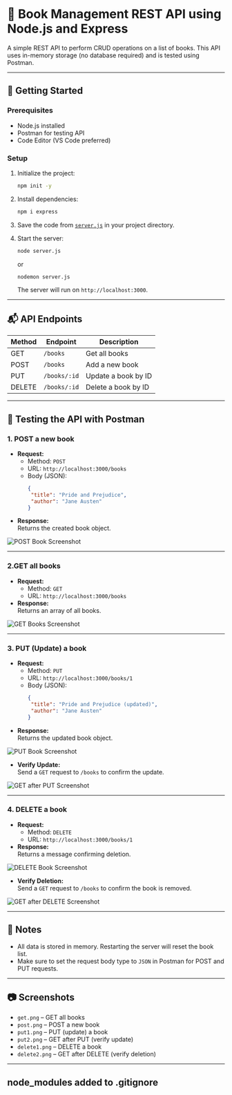# 📘 Book Management REST API using Node.js and Express

A simple REST API to perform CRUD operations on a list of books. This API uses in-memory storage (no database required) and is tested using Postman.

---

## 🚀 Getting Started

### Prerequisites

- Node.js installed
- Postman for testing API
- Code Editor (VS Code preferred)

### Setup

1. Initialize the project:

    ```bash
    npm init -y
    ```

2. Install dependencies:

    ```bash
    npm i express
    ```

3. Save the code from [`server.js`](server.js) in your project directory.

4. Start the server:

    ```bash
    node server.js
    ```
    or
    ```bash
    nodemon server.js
    ```

    The server will run on `http://localhost:3000`.

---

## 📬 API Endpoints

| Method | Endpoint      | Description               |
|--------|--------------|---------------------------|
| GET    | `/books`     | Get all books             |
| POST   | `/books`     | Add a new book            |
| PUT    | `/books/:id` | Update a book by ID       |
| DELETE | `/books/:id` | Delete a book by ID       |

---

## 🧪 Testing the API with Postman

### 1.  **POST a new book**

- **Request:**  
  - Method: `POST`
  - URL: `http://localhost:3000/books`
  - Body (JSON):
    ```json
    {
     "title": "Pride and Prejudice",
     "author": "Jane Austen"
    }
    ```
- **Response:**  
  Returns the created book object.

![POST Book Screenshot](screenshots/post.png)

--- 



### 2.**GET all books**

- **Request:**  
  - Method: `GET`
  - URL: `http://localhost:3000/books`
- **Response:**  
  Returns an array of all books.

![GET Books Screenshot](screenshots/get.png)

---
### 3. **PUT (Update) a book**

- **Request:**  
  - Method: `PUT`
  - URL: `http://localhost:3000/books/1`
  - Body (JSON):
    ```json
    {
     "title": "Pride and Prejudice (updated)",
     "author": "Jane Austen"
    }
    ```
- **Response:**  
  Returns the updated book object.

![PUT Book Screenshot](screenshots/put1.png)

- **Verify Update:**  
  Send a `GET` request to `/books` to confirm the update.

![GET after PUT Screenshot](screenshots/put2.png)

---

### 4. **DELETE a book**

- **Request:**  
  - Method: `DELETE`
  - URL: `http://localhost:3000/books/1`
- **Response:**  
  Returns a message confirming deletion.

![DELETE Book Screenshot](screenshots/delete1.png)

- **Verify Deletion:**  
  Send a `GET` request to `/books` to confirm the book is removed.

![GET after DELETE Screenshot](screenshots/delete2.png)

---

## 📝 Notes

- All data is stored in memory. Restarting the server will reset the book list.
- Make sure to set the request body type to `JSON` in Postman for POST and PUT requests.

---

## 📷 Screenshots

- `get.png` – GET all books
- `post.png` – POST a new book
- `put1.png` – PUT (update) a book
- `put2.png` – GET after PUT (verify update)
- `delete1.png` – DELETE a book
- `delete2.png` – GET after DELETE (verify deletion)

---

## node_modules added to .gitignore